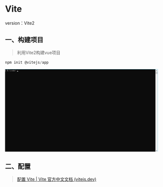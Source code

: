 # Vite

version：Vite2

## 一、构建项目

> 利用Vite2构建vue项目

```powershell
npm init @vitejs/app
```

![vue-vite](vue-vite.assets/vue-vite-1621035532995.gif)

## 二、配置

> [配置 Vite | Vite 官方中文文档 (vitejs.dev)](https://cn.vitejs.dev/config/#cachedir)

